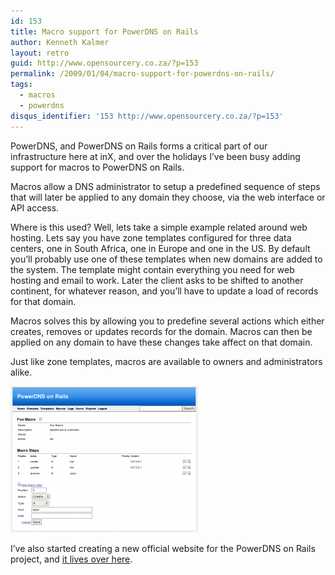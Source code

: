```yaml
---
id: 153
title: Macro support for PowerDNS on Rails
author: Kenneth Kalmer
layout: retro
guid: http://www.opensourcery.co.za/?p=153
permalink: /2009/01/04/macro-support-for-powerdns-on-rails/
tags:
  - macros
  - powerdns
disqus_identifier: '153 http://www.opensourcery.co.za/?p=153'
---
```


PowerDNS, and PowerDNS on Rails forms a critical part of our infrastructure here at inX, and over the holidays I&#8217;ve been busy adding support for macros to PowerDNS on Rails.

Macros allow a DNS administrator to setup a predefined sequence of steps that will later be applied to any domain they choose, via the web interface or API access.

Where is this used? Well, lets take a simple example related around web hosting. Lets say you have zone templates configured for three data centers, one in South Africa, one in Europe and one in the US. By default you&#8217;ll probably use one of these templates when new domains are added to the system. The template might contain everything you need for web hosting and email to work. Later the client asks to be shifted to another continent, for whatever reason, and you&#8217;ll have to update a load of records for that domain.

Macros solves this by allowing you to predefine several actions which either creates, removes or updates records for the domain. Macros can then be applied on any domain to have these changes take affect on that domain.

Just like zone templates, macros are available to owners and administrators alike.

[![Macros](2009-01-04-macro-support-for-powerdns-on-rails/powerdns-macros-300x234.png)](2009-01-04-macro-support-for-powerdns-on-rails/powerdns-macros.png)

I&#8217;ve also started creating a new official website for the PowerDNS on Rails project, and [it lives over here][1].

 [1]: http://kennethkalmer.github.com/powerdns-on-rails "Official PowerDNS on Rails Website"
